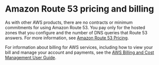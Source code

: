 # Amazon Route 53 pricing and billing<a name="Route53Pricing"></a>

As with other AWS products, there are no contracts or minimum commitments for using Amazon Route 53\. You pay only for the hosted zones that you configure and the number of DNS queries that Route 53 answers\. For more information, see [Amazon Route 53 Pricing](https://aws.amazon.com/route53/pricing/)\.

For information about billing for AWS services, including how to view your bill and manage your account and payments, see the [AWS Billing and Cost Management User Guide](https://docs.aws.amazon.com/awsaccountbilling/latest/aboutv2/)\.